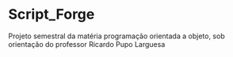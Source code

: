 # Script_Forge
Projeto semestral da matéria programação orientada a objeto, sob orientação do professor Ricardo Pupo Larguesa
